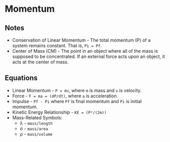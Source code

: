 # Momentum

## Notes
- Conservation of Linear Momentum - The total momentum (P) of a system remains constant. That is, `Pi = Pf`.
- Center of Mass (CM) - The point in an object where all of the mass is supposed to be concentrated. If an external force acts upon an object, it acts at the center of mass.

## Equations
- Linear Momentum - `P = mv`, where `m` is mass and `v` is velocity.
- Force - `F = ma = (dP/dt)`, where `a` is acceleration.
- Impulse - `Pf - Pi` where `Pf` is final momentum and `Pi` is initial momentum.
- Kinetic Energy Relationship - `KE = (P²/(2m))`
- Mass-Related Symbols:
  - λ - `mass/length`
  - σ - `mass/area`
  - ρ - `mass/volume`
